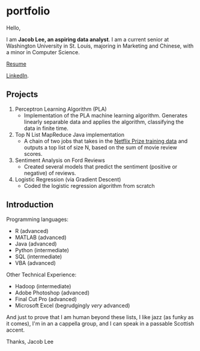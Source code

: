 # portfolio

Hello,

I am **Jacob Lee, an aspiring data analyst**. I am a current senior at Washington University in St. Louis, majoring in Marketing and Chinese, with a minor in Computer Science.

[Resume](https://docs.wixstatic.com/ugd/84a55f_eaa1f884d9d6434fa13fccb9446eb05b.pdf)

[LinkedIn](https://www.linkedin.com/in/jacob-lee-402644b4/).

## Projects
1. Perceptron Learning Algorithm (PLA)
   - Implementation of the PLA machine learning algorithm. Generates linearly separable data and applies the algorithm, classifying the data in finite time.
2. Top N List MapReduce Java implementation
   - A chain of two jobs that takes in the [Netflix Prize training data](https://www.kaggle.com/netflix-inc/netflix-prize-data/data) and outputs a top list of size N, based on the sum of movie review scores.
3. Sentiment Analysis on Ford Reviews
   - Created several models that predict the sentiment (positive or negative) of reviews. 
4. Logistic Regression (via Gradient Descent)
   - Coded the logistic regression algorithm from scratch
   
## Introduction

Programming languages:
* R (advanced)
* MATLAB (advanced)
* Java (advanced)
* Python (intermediate)
* SQL (intermediate)
* VBA (advanced)

Other Technical Experience:
* Hadoop (intermediate)
* Adobe Photoshop (advanced)
* Final Cut Pro (advanced)
* Microsoft Excel (begrudgingly *very* advanced)

And just to prove that I am human beyond these lists, I like jazz (as funky as it comes), I'm in an a cappella group, and I can speak in a passable Scottish accent.

Thanks,
Jacob Lee
